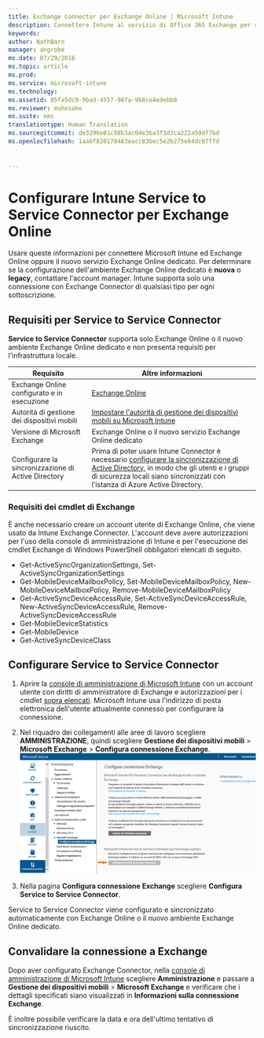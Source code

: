 ```yaml
---
title: Exchange Connector per Exchange Online | Microsoft Intune
description: Connettere Intune al servizio di Office 365 Exchange per supportare la gestione di dispositivi mobili (MDM) di Exchange ActiveSync.
keywords: 
author: NathBarn
manager: angrobe
ms.date: 07/29/2016
ms.topic: article
ms.prod: 
ms.service: microsoft-intune
ms.technology: 
ms.assetid: 05fa5dc9-9bad-4557-987a-9b8ce4edebb0
ms.reviewer: muhosabe
ms.suite: ems
translationtype: Human Translation
ms.sourcegitcommit: de3296e81c88b3ac04e3ba3f3d3ca222a59df7bd
ms.openlocfilehash: 1aabf820170483eacc83bec5e2b275e84dc07ffd


---
```


# Configurare Intune Service to Service Connector per Exchange Online

Usare queste informazioni per connettere Microsoft Intune ed Exchange Online oppure il nuovo servizio Exchange Online dedicato. Per determinare se la configurazione dell'ambiente Exchange Online dedicato è **nuova** o **legacy**, contattare l'account manager. Intune supporta solo una connessione con Exchange Connector di qualsiasi tipo per ogni sottoscrizione.

## Requisiti per Service to Service Connector
**Service to Service Connector** supporta solo Exchange Online o il nuovo ambiente Exchange Online dedicato e non presenta requisiti per l'infrastruttura locale.

|Requisito|Altre informazioni|
|---------------|--------------------|
|Exchange Online configurato e in esecuzione|[Exchange Online](https://technet.microsoft.com/library/jj200580.aspx) |
|Autorità di gestione dei dispositivi mobili| [Impostare l'autorità di gestione dei dispositivi mobili su Microsoft Intune](get-ready-to-enroll-devices-in-microsoft-intune.md#set-mobile-device-management-authority)|
|Versione di Microsoft Exchange|Exchange Online o il nuovo servizio Exchange Online dedicato|
|Configurare la sincronizzazione di Active Directory|Prima di poter usare Intune Connector è necessario [configurare la sincronizzazione di Active Directory](/intune/get-started/start-with-a-paid-subscription-to-microsoft-intune-step-3), in modo che gli utenti e i gruppi di sicurezza locali siano sincronizzati con l'istanza di Azure Active Directory.|

### Requisiti dei cmdlet di Exchange

È anche necessario creare un account utente di Exchange Online, che viene usato da Intune Exchange Connector. L'account deve avere autorizzazioni per l'uso della console di amministrazione di Intune e per l'esecuzione dei cmdlet Exchange di Windows PowerShell obbligatori elencati di seguito.

 - Get-ActiveSyncOrganizationSettings, Set-ActiveSyncOrganizationSettings
 - Get-MobileDeviceMailboxPolicy, Set-MobileDeviceMailboxPolicy, New-MobileDeviceMailboxPolicy, Remove-MobileDeviceMailboxPolicy
 - Get-ActiveSyncDeviceAccessRule, Set-ActiveSyncDeviceAccessRule, New-ActiveSyncDeviceAccessRule, Remove-ActiveSyncDeviceAccessRule
 - Get-MobileDeviceStatistics
 - Get-MobileDevice
 - Get-ActiveSyncDeviceClass

## Configurare Service to Service Connector

1. Aprire la [console di amministrazione di Microsoft Intune](http://manage.microsoft.com) con un account utente con diritti di amministratore di Exchange e autorizzazioni per i cmdlet [sopra elencati](#exchange-cmdlet-requirements). Microsoft Intune usa l'indirizzo di posta elettronica dell'utente attualmente connesso per configurare la connessione.

2.  Nel riquadro dei collegamenti alle aree di lavoro scegliere **AMMINISTRAZIONE**, quindi scegliere **Gestione dei dispositivi mobili** > **Microsoft Exchange** > **Configura connessione Exchange**.
![Configurare la pagina Service to Service Connector](../media/intunesa5cservicetoserviceconnector.png)

3.  Nella pagina **Configura connessione Exchange** scegliere **Configura Service to Service Connector**.


Service to Service Connector viene configurato e sincronizzato automaticamente con Exchange Online o il nuovo ambiente Exchange Online dedicato.

## Convalidare la connessione a Exchange

Dopo aver configurato Exchange Connector, nella [console di amministrazione di Microsoft Intune](http://manage.microsoft.com) scegliere **Amministrazione** e passare a **Gestione dei dispositivi mobili** > **Microsoft Exchange** e verificare che i dettagli specificati siano visualizzati in **Informazioni sulla connessione Exchange**.

È inoltre possibile verificare la data e ora dell'ultimo tentativo di sincronizzazione riuscito.



<!--HONumber=Jul16_HO5-->



